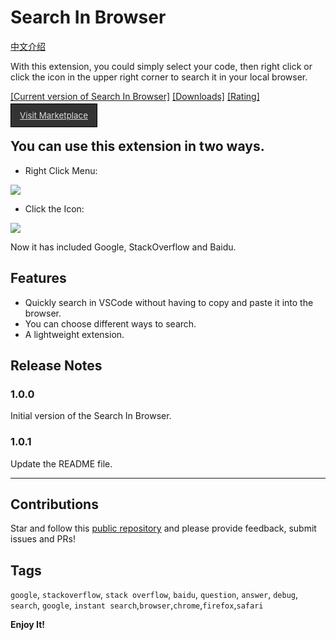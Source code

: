 # Search In Browser

[中文介绍](README_chinese.md)

With this extension, you could simply select your code, then right click or click the icon in the upper right corner to search it in your local browser.

[[Current version of Search In Browser]](https://marketplace.visualstudio.com/items?itemName=ZengLi.search-in-browser) [[Downloads]](https://marketplace.visualstudio.com/items?itemName=ZengLi.search-in-browser) [[Rating]](https://marketplace.visualstudio.com/items?itemName=ZengLi.search-in-browser)

<a href="https://marketplace.visualstudio.com/items?itemName=ZengLi.search-in-browser" style="color:#ddd;font-size:10pt;background:#333;padding:10px 14px;border:1px solid #000;">Visit Marketplace</a>

## You can use this extension in two ways.

- Right Click Menu:

![](media/context.gif)

- Click the Icon:

![](media/title.gif)

Now it has included Google, StackOverflow and Baidu.

## Features

- Quickly search in VSCode without having to copy and paste it into the browser.
- You can choose different ways to search.
- A lightweight extension.

## Release Notes

### 1.0.0

Initial version of the Search In Browser.

### 1.0.1
Update the README file.

-----------------------------------------------------------------------------------------------------------
## Contributions

Star and follow this [public repository](https://github.com/Alex-Sol/search-in-browser) and please provide feedback, submit issues and PRs!

## Tags

`google`, `stackoverflow`, `stack overflow`, `baidu`,   `question`, `answer`, `debug`, `search`, `google`, `instant search`,`browser`,`chrome`,`firefox`,`safari`

**Enjoy It!**

